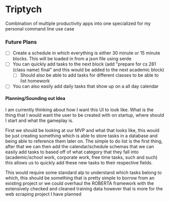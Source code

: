 # Triptych

Combination of multiple productivity apps into one specialized for my personal command line use case

### Future Plans

- [ ] Create a schedule in which everything is either 30 minute or 15 minute blocks. This will be loaded in from a json file using serde
- [ ] You can quickly add tasks to the next block (add "prepare for cs 281 (class name) final" and this would be added to the next academic block)
  - [ ] Should also be able to add tasks for different classes to be able to list homework
- [ ] You can also easily add daily tasks that show up on a all day calendar

#### Planning/Sounding out Idea

I am currently thinking about how I want this UI to look like. What is the thing that I would want the user to be created with on startup, where should I start and what the gameplay is.

First we should be looking at our MVP and what that looks like, this would be just creating something which is able to store tasks in a database and being able to reference them later on. The simple to do list is the first thing, after that we can then add the calendar/schedule schemas that we can easily add tasks to based off of what category that they fall into (academic/school work, corporate work, free time tasks, such and such) this allows us to quickly add these new tasks to their respective fields.

This would require some standard alp to understand which tasks belong to which, this should be something that is pretty simple to borrow from an existing project or we could overhaul the ROBERTA framework with the extensively checked and cleaned training data however that is more for the web scraping project I have planned
